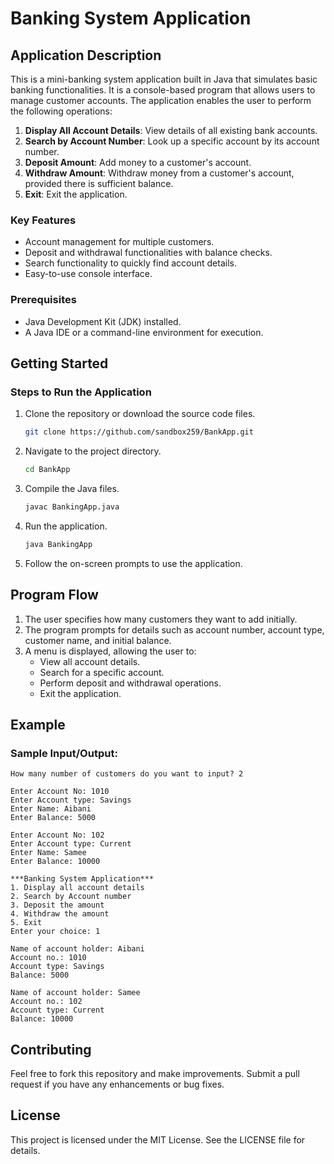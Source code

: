 # Banking System Application

## Application Description
This is a mini-banking system application built in Java that simulates basic banking functionalities. It is a console-based program that allows users to manage customer accounts. The application enables the user to perform the following operations:

1. **Display All Account Details**: View details of all existing bank accounts.
2. **Search by Account Number**: Look up a specific account by its account number.
3. **Deposit Amount**: Add money to a customer's account.
4. **Withdraw Amount**: Withdraw money from a customer's account, provided there is sufficient balance.
5. **Exit**: Exit the application.

### Key Features
- Account management for multiple customers.
- Deposit and withdrawal functionalities with balance checks.
- Search functionality to quickly find account details.
- Easy-to-use console interface.

### Prerequisites
- Java Development Kit (JDK) installed.
- A Java IDE or a command-line environment for execution.

## Getting Started

### Steps to Run the Application
1. Clone the repository or download the source code files.
   ```bash
   git clone https://github.com/sandbox259/BankApp.git
   ```

2. Navigate to the project directory.
   ```bash
   cd BankApp
   ```

3. Compile the Java files.
   ```bash
   javac BankingApp.java
   ```

4. Run the application.
   ```bash
   java BankingApp
   ```

5. Follow the on-screen prompts to use the application.

## Program Flow
1. The user specifies how many customers they want to add initially.
2. The program prompts for details such as account number, account type, customer name, and initial balance.
3. A menu is displayed, allowing the user to:
   - View all account details.
   - Search for a specific account.
   - Perform deposit and withdrawal operations.
   - Exit the application.

## Example
### Sample Input/Output:
```text
How many number of customers do you want to input? 2

Enter Account No: 1010
Enter Account type: Savings
Enter Name: Aibani
Enter Balance: 5000

Enter Account No: 102
Enter Account type: Current
Enter Name: Samee
Enter Balance: 10000

***Banking System Application***
1. Display all account details
2. Search by Account number
3. Deposit the amount
4. Withdraw the amount
5. Exit
Enter your choice: 1

Name of account holder: Aibani
Account no.: 1010
Account type: Savings
Balance: 5000

Name of account holder: Samee
Account no.: 102
Account type: Current
Balance: 10000
```

## Contributing
Feel free to fork this repository and make improvements. Submit a pull request if you have any enhancements or bug fixes.

## License
This project is licensed under the MIT License. See the LICENSE file for details.

